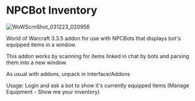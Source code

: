 # NPCBot Inventory
![WoWScrnShot_031223_020956](https://user-images.githubusercontent.com/50698894/224517170-1b61be47-9b9d-43c6-8267-1eb0d972d4b3.jpg)

World of Warcraft 3.3.5 addon for use with NPCBots that displays bot's equipped items in a window.

This addon works by scanning for items linked in chat by bots and parsing them into a new window.

As usual with addons, unpack in Interface/Addons

Usage: Login and ask a bot to show it's currently equipped items (Manage Equipment - Show me your inventory)

